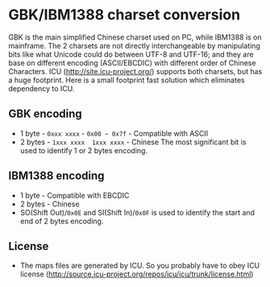 # GBK/IBM1388 charset conversion
GBK is the main simplified Chinese charset used on PC, while IBM1388 is on mainframe.
The 2 charsets are not directly interchangeable by manipulating bits like what Unicode could do between UTF-8 and UTF-16;
and they are base on different encoding (ASCII/EBCDIC) with different order of Chinese Characters.
ICU (http://site.icu-project.org/) supports both charsets, but has a huge footprint.
Here is a small footprint fast solution which eliminates dependency to ICU.

## GBK encoding
- 1 byte - `0xxx xxxx` - `0x00 ~ 0x7f` - Compatible with ASCII
- 2 bytes - `1xxx xxxx  1xxx xxxx` - Chinese
The most significant bit is used to identify 1 or 2 bytes encoding.

## IBM1388 encoding
- 1 byte - Compatible with EBCDIC
- 2 bytes - Chinese
- SO(Shift Out)/`0x0E` and SI(Shift In)/`0x0F` is used to identify the start and end of 2 bytes encoding.

## License
- The maps files are generated by ICU. So you probably have to obey ICU license (http://source.icu-project.org/repos/icu/icu/trunk/license.html)
